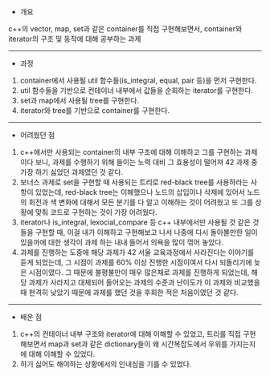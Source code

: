 - 개요

c++의 vector, map, set과 같은 container를 직접 구현해보면서, container와 iterator의 구조 및 동작에 대해 공부하는 과제

---
- 과정

1. container에서 사용될 util 함수들(is_integral, equal, pair 등)을 먼저 구현한다.
2. util 함수들을 기반으로 컨테이너 내부에서 값들을 순회하는 iterator를 구현한다.
3. set과 map에서 사용될 tree를 구현한다.
4. iterator와 tree를 기반으로 container를 구현한다.

---
- 어려웠던 점

1. c++에서만 사용되는 container의 내부 구조에 대해 이해하고 그를 구현하는 과제이다 보니, 과제를 수행하기 위해 들이는 노력 대비 그 효용성이 떨어져 42 과제 중 가장 하기 싫었던 과제였던 것 같다.
2. 보너스 과제로 set을 구현할 때 사용되는 트리로 red-black tree를 사용하라는 사항이 있었는데, red-black tree는 이해했으나 노드의 삽입이나 삭제에 있어서 노드의 회전과 색 변화에 대해서 모든 분기를 다 알고 이해하는 것이 어려웠고 또 그를 상황에 맞춰 코드로 구현하는 것이 가장 어려웠다.
3. iterator나 is_integral, lexocial_compare 등 c++ 내부에서만 사용될 것 같은 것들을 구현할 때, 이걸 내가 이해하고 구현해보고 나서 나중에 다시 돌아볼만한 일이 있을까에 대한 생각이 과제 하는 내내 들어서 의욕을 많이 꺾어 놓았다.
4. 과제를 진행하는 도중에 해당 과제가 42 서울 교육과정에서 사라진다는 이야기를 듣게 되었는데, 그 시점이 과제를 60% 이상 진행한 시점이여서 다시 되돌리기에 늦은 시점이였다. 그 때문에 불평불만이 매우 많은채로 과제를 진행하게 되었는데, 해당 과제가 사라지고 대체되어 들어오는 과제의 수준과 난이도가 이 과제와 비교했을 때 현격히 낮았기 때문에 과제를 했던 것을 후회한 적은 처음이였던 것 같다.

---
- 배운 점

1. c++의 컨테이너 내부 구조와 iterator에 대해 이해할 수 있었고, 트리를 직접 구현해보면서 map과 set과 같은 dictionary들이 왜 시간복잡도에서 우위를 가지는지에 대해 이해할 수 있었다.
2. 하기 싫어도 해야하는 상황에서의 인내심을 기를 수 있었다.
